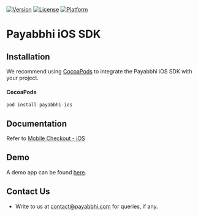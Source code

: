 [![Version](https://img.shields.io/cocoapods/v/payabbhi-ios.svg?style=flat)](http://cocoapods.org/pods/payabbhi-ios)
[![License](https://img.shields.io/cocoapods/l/payabbhi-ios.svg?style=flat&color=orange)](https://github.com/ppm-manish/payabbhi-ios/blob/master/LICENSE)
[![Platform](https://img.shields.io/cocoapods/p/payabbhi-ios.svg?style=flat&color=red)](http://cocoapods.org/pods/payabbhi-ios)

# Payabbhi iOS SDK

## Installation

We recommend using [CocoaPods](https://github.com/CocoaPods/CocoaPods) to integrate the Payabbhi iOS SDK with your project.

#### CocoaPods
```
pod install payabbhi-ios
```

## Documentation

Refer to [Mobile Checkout - iOS](http://payabbhi.com/docs/mobile-checkout/ios)

## Demo

A demo app can be found [here](https://github.com/payabbhi/payabbhi-ios-sample-app).

## Contact Us

* Write to us at contact@payabbhi.com for queries, if any.
